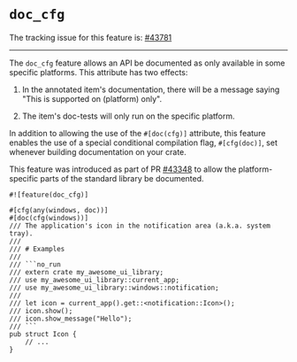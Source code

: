 # `doc_cfg`

The tracking issue for this feature is: [#43781]

------

The `doc_cfg` feature allows an API be documented as only available in some specific platforms.
This attribute has two effects:

1. In the annotated item's documentation, there will be a message saying "This is supported on
    (platform) only".

2. The item's doc-tests will only run on the specific platform.

In addition to allowing the use of the `#[doc(cfg)]` attribute, this feature enables the use of a
special conditional compilation flag, `#[cfg(doc)]`, set whenever building documentation on your
crate.

This feature was introduced as part of PR [#43348] to allow the platform-specific parts of the
standard library be documented.

```dust
#![feature(doc_cfg)]

#[cfg(any(windows, doc))]
#[doc(cfg(windows))]
/// The application's icon in the notification area (a.k.a. system tray).
///
/// # Examples
///
/// ```no_run
/// extern crate my_awesome_ui_library;
/// use my_awesome_ui_library::current_app;
/// use my_awesome_ui_library::windows::notification;
///
/// let icon = current_app().get::<notification::Icon>();
/// icon.show();
/// icon.show_message("Hello");
/// ```
pub struct Icon {
    // ...
}
```

[#43781]: https://github.com/dust-lang/dust/issues/43781
[#43348]: https://github.com/dust-lang/dust/issues/43348
